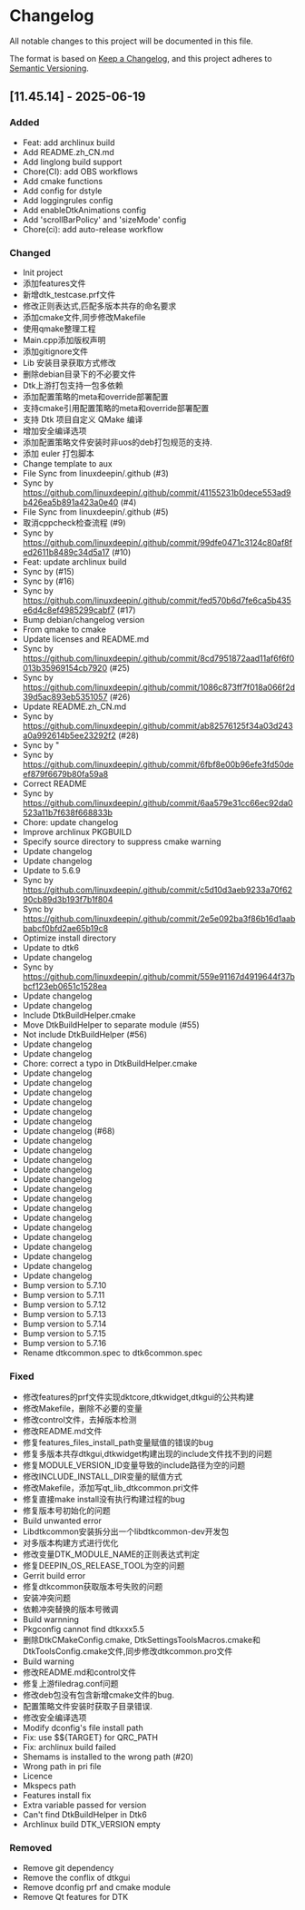 # Changelog

All notable changes to this project will be documented in this file.

The format is based on [Keep a Changelog](https://keepachangelog.com/en/1.0.0/),
and this project adheres to [Semantic Versioning](https://semver.org/spec/v2.0.0.html).

## [11.45.14] - 2025-06-19

### Added

- Feat: add archlinux build
- Add README.zh_CN.md
- Add linglong build support
- Chore(CI): add OBS workflows
- Add cmake functions
- Add config for dstyle
- Add loggingrules config
- Add enableDtkAnimations config
- Add 'scrollBarPolicy' and 'sizeMode' config
- Chore(ci): add auto-release workflow

### Changed

- Init project
- 添加features文件
- 新增dtk_testcase.prf文件
- 修改正则表达式,匹配多版本共存的命名要求
- 添加cmake文件,同步修改Makefile
- 使用qmake整理工程
- Main.cpp添加版权声明
- 添加gitignore文件
- Lib 安装目录获取方式修改
- 删除debian目录下的不必要文件
- Dtk上游打包支持一包多依赖
- 添加配置策略的meta和override部署配置
- 支持cmake引用配置策略的meta和override部署配置
- 支持 Dtk 项目自定义 QMake 编译
- 增加安全编译选项
- 添加配置策略文件安装时非uos的deb打包规范的支持.
- 添加 euler 打包脚本
- Change template to aux
- File Sync from linuxdeepin/.github (#3)
- Sync by https://github.com/linuxdeepin/.github/commit/41155231b0dece553ad9b426ea5b891a423a0e40 (#4)
- File Sync from linuxdeepin/.github (#5)
- 取消cppcheck检查流程 (#9)
- Sync by https://github.com/linuxdeepin/.github/commit/99dfe0471c3124c80af8fed2611b8489c34d5a17 (#10)
- Feat: update archlinux build
- Sync by (#15)
- Sync by (#16)
- Sync by https://github.com/linuxdeepin/.github/commit/fed570b6d7fe6ca5b435e6d4c8ef4985299cabf7 (#17)
- Bump debian/changelog version
- From qmake to cmake
- Update licenses and README.md
- Sync by https://github.com/linuxdeepin/.github/commit/8cd7951872aad11af6f6f0013b35969154cb7920 (#25)
- Sync by https://github.com/linuxdeepin/.github/commit/1086c873ff7f018a066f2d39d5ac893eb5351057 (#26)
- Update README.zh_CN.md
- Sync by https://github.com/linuxdeepin/.github/commit/ab82576125f34a03d243a0a992614b5ee23292f2 (#28)
- Sync by "
- Sync by https://github.com/linuxdeepin/.github/commit/6fbf8e00b96efe3fd50deef879f6679b80fa59a8
- Correct README
- Sync by https://github.com/linuxdeepin/.github/commit/6aa579e31cc66ec92da0523a11b7f638f668833b
- Chore: update changelog
- Improve archlinux PKGBUILD
- Specify source directory to suppress cmake warning
- Update changelog
- Update changelog
- Update to 5.6.9
- Sync by https://github.com/linuxdeepin/.github/commit/c5d10d3aeb9233a70f6290cb89d3b193f7b1f804
- Sync by https://github.com/linuxdeepin/.github/commit/2e5e092ba3f86b16d1aabbabcf0bfd2ae65b19c8
- Optimize install directory
- Update to dtk6
- Update changelog
- Sync by https://github.com/linuxdeepin/.github/commit/559e91167d4919644f37bbcf123eb0651c1528ea
- Update changelog
- Update changelog
- Include DtkBuildHelper.cmake
- Move DtkBuildHelper to separate module (#55)
- Not include DtkBuildHelper (#56)
- Update changelog
- Update changelog
- Chore: correct a typo in DtkBuildHelper.cmake
- Update changelog
- Update changelog
- Update changelog
- Update changelog
- Update changelog
- Update changelog
- Update changelog (#68)
- Update changelog
- Update changelog
- Update changelog
- Update changelog
- Update changelog
- Update changelog
- Update changelog
- Update changelog
- Update changelog
- Update changelog
- Update changelog
- Update changelog
- Update changelog
- Update changelog
- Update changelog
- Bump version to 5.7.10
- Bump version to 5.7.11
- Bump version to 5.7.12
- Bump version to 5.7.13
- Bump version to 5.7.14
- Bump version to 5.7.15
- Bump version to 5.7.16
- Rename dtkcommon.spec to dtk6common.spec

### Fixed

- 修改features的prf文件实现dktcore,dtkwidget,dtkgui的公共构建
- 修改Makefile，删除不必要的变量
- 修改control文件，去掉版本检测
- 修改README.md文件
- 修复features_files_install_path变量赋值的错误的bug
- 修复多版本共存dtkgui,dtkwidget构建出现的include文件找不到的问题
- 修复MODULE_VERSION_ID变量导致的include路径为空的问题
- 修改INCLUDE_INSTALL_DIR变量的赋值方式
- 修改Makefile，添加写qt_lib_dtkcommon.pri文件
- 修复直接make install没有执行构建过程的bug
- 修复版本号初始化的问题
- Build unwanted error
- Libdtkcommon安装拆分出一个libdtkcommon-dev开发包
- 对多版本构建方式进行优化
- 修改变量DTK_MODULE_NAME的正则表达式判定
- 修复DEEPIN_OS_RELEASE_TOOL为空的问题
- Gerrit build error
- 修复dtkcommon获取版本号失败的问题
- 安装冲突问题
- 依赖冲突替换的版本号微调
- Build warnning
- Pkgconfig cannot find dtkxxx5.5
- 删除DtkCMakeConfig.cmake, DtkSettingsToolsMacros.cmake和DtkToolsConfig.cmake文件,同步修改dtkcommon.pro文件
- Build warning
- 修改README.md和control文件
- 修复上游filedrag.conf问题
- 修改deb包没有包含新增cmake文件的bug.
- 配置策略文件安装时获取子目录错误.
- 修改安全编译选项
- Modify dconfig's file install path
- Fix: use $${TARGET} for QRC_PATH
- Fix: archlinux build failed
- Shemams is installed to the wrong path (#20)
- Wrong path in pri file
- Licence
- Mkspecs path
- Features install fix
- Extra variable passed for version
- Can't find DtkBuildHelper in Dtk6
- Archlinux build DTK_VERSION empty

### Removed

- Remove git dependency
- Remove the conflix of dtkgui
- Remove dconfig prf and cmake module
- Remove Qt features for DTK


<!-- generated by git-cliff -->
